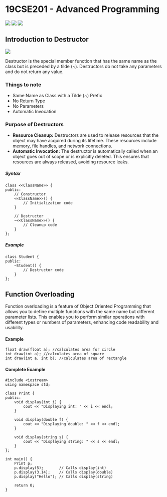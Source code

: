 # 19CSE201 - Advanced Programming 
![](https://img.shields.io/badge/Batch-23CYS-lightgreen) ![](https://img.shields.io/badge/UG-blue) ![](https://img.shields.io/badge/Subject-AP-blue)
<br/>

## Introduction to Destructor
![](https://img.shields.io/badge/Date-31_July-blue)

Destructor is the special member function that has the same name as the class but is preceded by a tilde (~). Destructors do not take any parameters and do not return any value.

### Things to note
- Same Name as Class with a Tilde (~) Prefix
- No Return Type
- No Parameters
- Automatic Invocation

### Purpose of Destructors
 - **Resource Cleanup:** Destructors are used to release resources that the object may have acquired during its lifetime. These resources include memory, file handles, and network connections.
 - **Automatic Invocation:** The destructor is automatically called when an object goes out of scope or is explicitly deleted. This ensures that resources are always released, avoiding resource leaks.

##### Syntax
```
class <<ClassName>> {
public:
    // Constructor
    <<ClassName>>() {
        // Initialization code
    }

    // Destructor
    ~<<ClassName>>() {
        // Cleanup code
    }
};
```

##### Example 
```
class Student {
public:
    ~Student() {
        // Destructor code
    }
};
```

## Function Overloading

Function overloading is a feature of Object Oriented Programming that allows you to define multiple functions with the same name but different parameter lists. 
This enables you to perform similar operations with different types or numbers of parameters, enhancing code readability and usability.

#### Example
```
float draw(float a); //calculates area for circle
int draw(int a); //calculates area of square
int draw(int a, int b); //calculates area of rectangle
```

#### Complete Example
```
#include <iostream>
using namespace std;

class Print {
public:
    void display(int i) {
        cout << "Displaying int: " << i << endl;
    }

    void display(double f) {
        cout << "Displaying double: " << f << endl;
    }

    void display(string s) {
        cout << "Displaying string: " << s << endl;
    }
};

int main() {
    Print p;
    p.display(5);       // Calls display(int)
    p.display(3.14);    // Calls display(double)
    p.display("Hello"); // Calls display(string)

    return 0;
}
```
